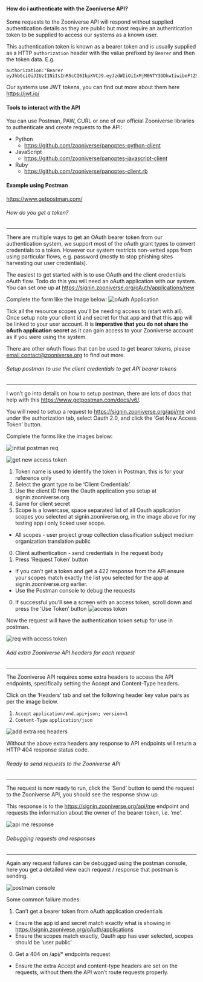 #### How do i authenticate with the Zooniverse API?

Some requests to the Zooniverse API will respond without supplied authentication details as they are public but most require an authentication token to be supplied to access our systems as a known user.

This authentication token is known as a bearer token and is usually supplied as a HTTP `authorization` header with the value prefixed by `Bearer` and then the token data. E.g.
```
authorization:"Bearer eyJhbGciOiJIUzI1NiIsInR5cCI6IkpXVCJ9.eyJzdWIiOiIxMjM0NTY3ODkwIiwibmFtZSI6IkpvaG4gRG9lIiwiaWF0IjoxNTE2MjM5MDIyfQ.SflKxwRJSMeKKF2QT4fwpMeJf36POk6yJV_adQssw5c"
```

Our systems use JWT tokens, you can find out more about them here https://jwt.io/

#### Tools to interact with the API
You can use Postman, PAW, CURL or one of our official Zooniverse libraries to authenticate and create requests to the API:

+ Python  
  + https://github.com/zooniverse/panoptes-python-client
+ JavaScript
  + https://github.com/zooniverse/panoptes-javascript-client
+ Ruby
  + https://github.com/zooniverse/panoptes-client.rb


#### Example using Postman
 https://www.getpostman.com/

###### How do you get a token?
-----
There are multiple ways to get an OAuth bearer token from our authentication system, we support most of the oAuth grant types to convert credentials to a token. However our system restricts non-vetted apps from using particular flows, e.g. password (mostly to stop phishing sites harvesting our user credentials).

The easiest to get started with is to use OAuth and the client credentials oAuth flow. Todo do this you will need an oAuth application with our system. You can set one up at  https://signin.zooniverse.org/oAuth/applications/new

Complete the form like the image below:
![oAuth Application](images/oauth_application.png)

Tick all the resource scopes you'll be needing access to (start with all). Once setup note your client id and secret for that app and that this app will be linked to your user account. It is **imperative that you do not share the oAuth application secret** as it can gain access to your Zooniverse account as if you were using the system.

There are other oAuth flows that can be used to get bearer tokens, please [email contact@zooniverse.org](mailto:contact@zooniverse.org) to find out more.

###### Setup postman to use the client credentials to get API bearer tokens
-----
I won’t go into details on how to setup postman, there are lots of docs that help with this https://www.getpostman.com/docs/v6/.

You will need to setup a request to https://signin.zooniverse.org/api/me and under the authorization tab, select Oauth 2.0, and click the ‘Get New Access Token’ button.

Complete the forms like the images below:

![initial postman req](images/initial_postman_req.png)

![get new access token](images/get_new_access_token.png)

1. Token name is used to identify the token in Postman, this is for your reference only
0. Select the grant type to be ‘Client Credentials’
0. Use the client ID from the Oauth application you setup at signin.zooniverse.org
0. Same for client secret
0. Scope is a lowercase, space separated list of all Oauth application scopes you selected at signin.zooniverse.org, in the image above for my testing app i only ticked user scope.
  + All scopes - user project group collection classification subject medium organization  translation public
0. Client authentication - send credentials in the request body
0. Press ‘Request Token’ button
  + If you can’t get a token and get a 422 response from the API ensure your scopes match exactly the list you selected for the app at signin.zooniverse.org earlier.
  + Use the Postman console to debug the requests
0. If successful you’ll see a screen with an access token, scroll down and press the ‘Use Token’ button
![access token](images/access_token.png)

Now the request will have the authentication token setup for use in postman.

![req with access token](images/req_with_access_token.png)


###### Add extra Zooniverse API headers for each request
-----
The Zooniverse API requires some extra headers to access the API endpoints, specifically setting the Accept and Content-Type headers.

Click on the ‘Headers’ tab and set the following header key value pairs as per the image below.
1. `Accept` `application/vnd.api+json; version=1`
0. `Content-Type` `application/json`

![add extra req headers](images/api_headers.png)

Without the above extra headers any response to API endpoints will return a HTTP 404 response status code.

###### Ready to send requests to the Zooniverse API
-----
The request is now ready to run, click the ‘Send’ button to send the request to the Zooniverse API, you should see the response show up.

This response is to the https://signin.zooniverse.org/api/me endpoint and requests the information about the owner of the bearer token, i.e. ‘me’.

![api me response](images/api_me_response.png)


###### Debugging requests and responses
-----
Again any request failures can be debugged using the postman console, here you get a detailed view each request / response that postman is sending.

![postman console](images/postman_console.png)

Some common failure modes:
1. Can’t get a bearer token from oAuth application credentials
  + Ensure the app id and secret match exactly what is showing in https://signin.zoonivese.org/oAuth/applications
  + Ensure the scopes match exactly, Oauth app has user selected, scopes should be ‘user public’
0. Get a 404 on /api/* endpoints request
  + Ensure the extra Accept and content-type headers are set on the requests, without them the API won’t route requests properly.

